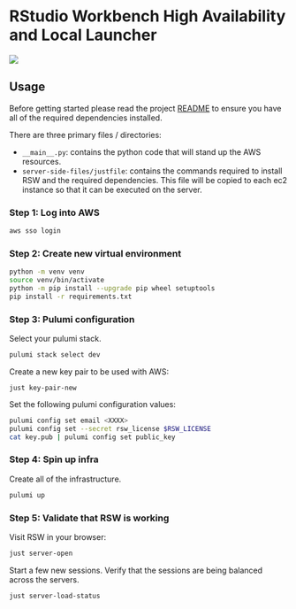# RStudio Workbench High Availability and Local Launcher

![](infra.drawio.png)

## Usage

Before getting started please read the project [README](../../README.md) to ensure you have all of the required dependencies installed.

There are three primary files / directories:

- `__main__.py`: contains the python code that will stand up the AWS resources.
- `server-side-files/justfile`: contains the commands required to install RSW and the required dependencies. This file will be copied to each ec2 instance so that it can be executed on the server.

### Step 1: Log into AWS

```bash
aws sso login
```

### Step 2: Create new virtual environment

```bash
python -m venv venv
source venv/bin/activate
python -m pip install --upgrade pip wheel setuptools
pip install -r requirements.txt
```

### Step 3: Pulumi configuration

Select your pulumi stack.

```bash
pulumi stack select dev
```

Create a new key pair to be used with AWS:

```
just key-pair-new
```

Set the following pulumi configuration values:

```bash
pulumi config set email <XXXX>
pulumi config set --secret rsw_license $RSW_LICENSE
cat key.pub | pulumi config set public_key
```

### Step 4: Spin up infra

Create all of the infrastructure.

```bash
pulumi up
```

### Step 5: Validate that RSW is working

Visit RSW in your browser:

```bash
just server-open
```

Start a few new sessions. Verify that the sessions are being balanced across the servers.

```bash
just server-load-status
```

